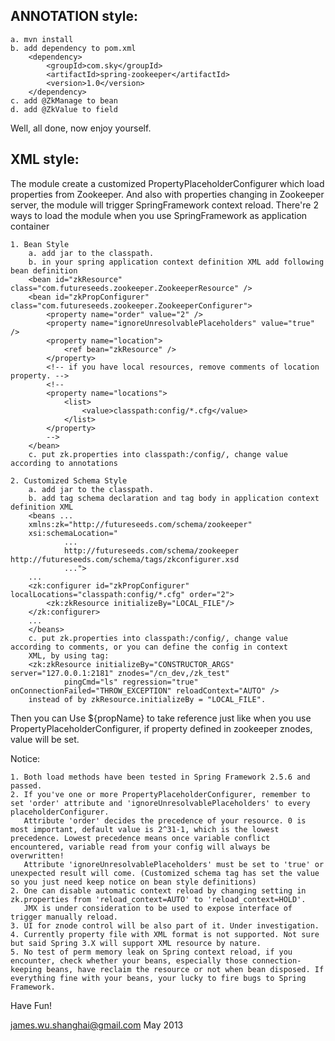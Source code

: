 ANNOTATION style:
---
	a. mvn install
	b. add dependency to pom.xml
		<dependency>
			<groupId>com.sky</groupId>
			<artifactId>spring-zookeeper</artifactId>
			<version>1.0</version>
		</dependency>
	c. add @ZkManage to bean
	d. add @ZkValue to field
	
Well, all done, now enjoy yourself. 

XML style:
---
The module create a customized PropertyPlaceholderConfigurer which load properties from Zookeeper. And also with properties changing in Zookeeper server, the module will trigger SpringFramework context reload.
There're 2 ways to load the module when you use SpringFramework as application container

	1. Bean Style
		a. add jar to the classpath.
		b. in your spring application context definition XML add following bean definition
		<bean id="zkResource" class="com.futureseeds.zookeeper.ZookeeperResource" />
		<bean id="zkPropConfigurer" class="com.futureseeds.zookeeper.ZookeeperConfigurer">
			<property name="order" value="2" />
			<property name="ignoreUnresolvablePlaceholders" value="true" />
			<property name="location">
				<ref bean="zkResource" />
			</property>
			<!-- if you have local resources, remove comments of location property. -->
			<!--
			<property name="locations">
				<list>
					<value>classpath:config/*.cfg</value>
				</list>
			</property>
			-->
		</bean>
		c. put zk.properties into classpath:/config/, change value according to annotations
	
	2. Customized Schema Style
		a. add jar to the classpath. 
		b. add tag schema declaration and tag body in application context definition XML
		<beans ...
		xmlns:zk="http://futureseeds.com/schema/zookeeper"
		xsi:schemaLocation="
				...
				http://futureseeds.com/schema/zookeeper http://futureseeds.com/schema/tags/zkconfigurer.xsd
				...">
		...
		<zk:configurer id="zkPropConfigurer" localLocations="classpath:config/*.cfg" order="2">
			<zk:zkResource initializeBy="LOCAL_FILE"/>
		</zk:configurer>
		...
		</beans>
		c. put zk.properties into classpath:/config/, change value according to comments, or you can define the config in context
		XML, by using tag:
		<zk:zkResource initializeBy="CONSTRUCTOR_ARGS" server="127.0.0.1:2181" znodes="/cn_dev,/zk_test"
				pingCmd="ls" regression="true" onConnectionFailed="THROW_EXCEPTION" reloadContext="AUTO" />
		instead of by zkResource.initializeBy = "LOCAL_FILE".
		
Then you can Use ${propName} to take reference just like when you use PropertyPlaceholderConfigurer, if property defined in zookeeper znodes, value will be set.
	
Notice:

	1. Both load methods have been tested in Spring Framework 2.5.6 and passed.
	2. If you've one or more PropertyPlaceholderConfigurer, remember to set 'order' attribute and 'ignoreUnresolvablePlaceholders' to every placeholderConfigurer. 
	   Attribute 'order' decides the precedence of your resource. 0 is most important, default value is 2^31-1, which is the lowest precedence. Lowest precedence means once variable conflict encountered, variable read from your config will always be overwritten!
	   Attribute 'ignoreUnresolvablePlaceholders' must be set to 'true' or unexpected result will come. (Customized schema tag has set the value so you just need keep notice on bean style definitions)
	2. One can disable automatic context reload by changing setting in zk.properties from 'reload_context=AUTO' to 'reload_context=HOLD'. 
	   JMX is under consideration to be used to expose interface of trigger manually reload.
	3. UI for znode control will be also part of it. Under investigation.
	4. Currently property file with XML format is not supported. Not sure but said Spring 3.X will support XML resource by nature.  
	5. No test of perm memory leak on Spring context reload, if you encounter, check whether your beans, especially those connection-keeping beans, have reclaim the resource or not when bean disposed. If everything fine with your beans, your lucky to fire bugs to Spring Framework.

Have Fun!

james.wu.shanghai@gmail.com
May 2013 
